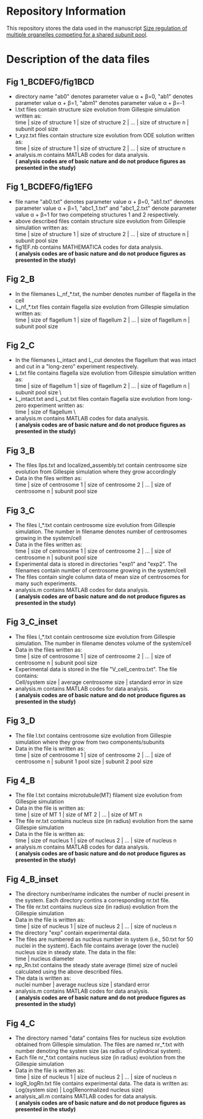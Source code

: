 # Repository Information
This repository stores the data used in the manuscript [Size regulation of multiple organelles competing for a shared subunit pool](https://doi.org/10.1101/2020.01.11.902783).

# Description of the data files

## Fig 1_BCDEFG/fig1BCD
- directory name "ab0" denotes parameter value α + β=0, "ab1" denotes parameter value α + β=1, "abm1" denotes parameter value α + β=-1
- l.txt files contain structure size evolution from Gillespie simulation written as: \
    time | size of structure 1 | size of structure 2 | ... | size of structure n | subunit pool size
- t_xyz.txt files contain structure size evolution from ODE solution written as: \
    time | size of structure 1 | size of structure 2 | ... | size of structure n
- analysis.m contains MATLAB codes for data analysis. \
**( analysis codes are of basic nature and do not produce figures as presented in the study)**

## Fig 1_BCDEFG/fig1EFG
- file name "ab0.txt" denotes parameter value α + β=0, "ab1.txt" denotes parameter value α + β=1, "abc1_1.txt" and "abc1_2.txt" denote parameter value α + β=1 for two competeing structures 1 and 2 respectively.
- above described files contain structure size evolution from Gillespie simulation written as: \
    time | size of structure 1 | size of structure 2 | ... | size of structure n | subunit pool size
- fig1EF.nb contains MATHEMATICA codes for data analysis. \
**( analysis codes are of basic nature and do not produce figures as presented in the study)**

## Fig 2_B
- In the filemanes L_nf_*.txt, the number denotes number of flagella in the cell
- L_nf_*.txt files contain flagella size evolution from Gillespie simulation written as: \
    time | size of flagellum 1 | size of flagellum 2 | ... | size of flagellum n | subunit pool size
    
## Fig 2_C
- In the filemanes L_intact and L_cut denotes the flagellum that was intact and cut in a "long-zero" experiment respectively.
- L.txt file contains flagella size evolution from Gillespie simulation written as: \
    time | size of flagellum 1 | size of flagellum 2 | ... | size of flagellum n | subunit pool size \
- L_intact.txt and L_cut.txt files contain flagella size evolution from long-zero experiment written as: \
    time | size of flagellum \
- analysis.m contains MATLAB codes for data analysis. \
**( analysis codes are of basic nature and do not produce figures as presented in the study)**

## Fig 3_B
- The files llps.txt and localized_assembly.txt contain centrosome size evolution from Gillespie simulation where they grow accordingly 
- Data in the files written as: \
    time | size of centrosome 1 | size of centrosome 2 | ... | size of centrosome n | subunit pool size

## Fig 3_C
- The files l_*.txt contain centrosome size evolution from Gillespie simulation. The number in filename denotes number of centrosomes growing in the system/cell
- Data in the files written as: \
    time | size of centrosome 1 | size of centrosome 2 | ... | size of centrosome n | subunit pool size
- Experimental data is stored in directories "exp1" and "exp2". The filenames contain number of centrosome growing in the system/cell
- The files contain single column data of mean size of centrosomes for many such experiments.
- analysis.m contains MATLAB codes for data analysis. \
**( analysis codes are of basic nature and do not produce figures as presented in the study)**

## Fig 3_C_inset
- The files l_*.txt contain centrosome size evolution from Gillespie simulation. The number in filename denotes volume of the system/cell
- Data in the files written as: \
    time | size of centrosome 1 | size of centrosome 2 | ... | size of centrosome n | subunit pool size
- Experimental data is stored in the file "V_cell_centro.txt". The file contains: \
  Cell/system size | average centrosome size | standard error in size
- analysis.m contains MATLAB codes for data analysis. \
**( analysis codes are of basic nature and do not produce figures as presented in the study)**

## Fig 3_D
- The file l.txt contains centrosome size evolution from Gillespie simulation where they grow from two components/subunits 
- Data in the file is written as: \
    time | size of centrosome 1 | size of centrosome 2 | ... | size of centrosome n | subunit 1 pool size | subunit 2 pool size
    
## Fig 4_B
- The file l.txt contains microtubule(MT) filament size evolution from Gillespie simulation
- Data in the file is written as: \
    time | size of MT 1 | size of MT 2 | ... | size of MT n 
- The file nr.txt contains nucleus size (in radius) evolution from the same Gillespie simulation
- Data in the file is written as: \
    time | size of nucleus 1 | size of nucleus 2 | ... | size of nucleus n
- analysis.m contains MATLAB codes for data analysis. \
**( analysis codes are of basic nature and do not produce figures as presented in the study)**

## Fig 4_B_inset
- The directory number/name indicates the number of nuclei present in the system. Each directory contins a corresponding nr.txt file. 
- The file nr.txt contains nucleus size (in radius) evolution from the Gillespie simulation
- Data in the file is written as: \
    time | size of nucleus 1 | size of nucleus 2 | ... | size of nucleus n
- the directory "exp" contain experimental data.
- The files are numbered as nucleus number in system (i.e., 50.txt for 50 nuclei in the system). Each file contains average (over the nuclei) nucleus size in steady state. The data in the file: \
  time | nucleus diameter
- np_Rn.txt contains the steady state average (time) size of nucleii calculated using the above described files.
- The data is written as: \
  nuclei number | average nucleus size | standard error
- analysis.m contains MATLAB codes for data analysis. \
**( analysis codes are of basic nature and do not produce figures as presented in the study)**

## Fig 4_C
- The directory named "data" contains files for nucleus size evolution obtained from Gillespie simulation. The files are named nr_*.txt with number denoting the system size (as radius of cylindrical system).
- Each file nr_*.txt contains nucleus size (in radius) evolution from the Gillespie simulation
- Data in the file is written as: \
    time | size of nucleus 1 | size of nucleus 2 | ... | size of nucleus n
- logR_logRn.txt file contains experimental data. The data is written as: \
  Log(system size) | Log(Renormalized nucleus size)
- analysis_all.m contains MATLAB codes for data analysis. \
**( analysis codes are of basic nature and do not produce figures as presented in the study)**





